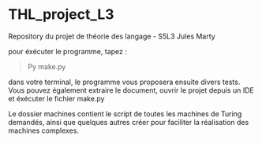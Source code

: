 # THL_project_L3
Repository du projet de théorie des langage - S5L3 Jules Marty

pour éxécuter le programme, tapez :
> Py make.py

dans votre terminal, le programme vous proposera ensuite divers tests.
Vous pouvez également extraire le document, ouvrir le projet depuis un IDE
et éxécuter le fichier make.py

Le dossier machines contient le script de toutes les machines de Turing
demandés, ainsi que quelques autres créer pour faciliter la réalisation des
machines complexes.